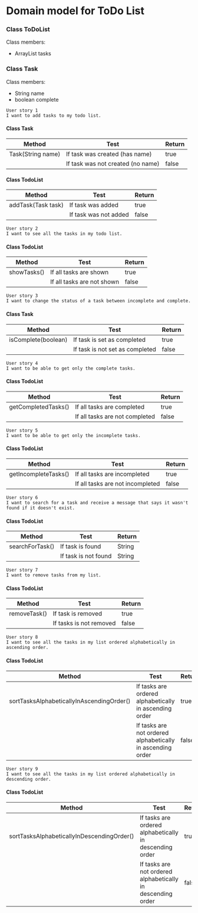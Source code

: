# Domain model for ToDo List


### Class ToDoList
Class members:
- ArrayList<Task> tasks

### Class Task
Class members:
- String name
- boolean complete

```
User story 1
I want to add tasks to my todo list.
```
#### Class Task
| Method            | Test                              | Return |
|-------------------|-----------------------------------|--------|
| Task(String name) | If task was created (has name)    | true   |
|                   | If task was not created (no name) | false  |

#### Class TodoList
| Method             | Test                  | Return |
|--------------------|-----------------------|--------|
| addTask(Task task) | If task was added     | true   |
|                    | If task was not added | false  |

```
User story 2
I want to see all the tasks in my todo list.
```
#### Class TodoList
| Method      | Test                       | Return |
|-------------|----------------------------|--------|
| showTasks() | If all tasks are shown     | true   |
|             | If all tasks are not shown | false  |

```
User story 3
I want to change the status of a task between incomplete and complete.
```
#### Class Task
| Method              | Test                            | Return |
|---------------------|---------------------------------|--------|
| isComplete(boolean) | If task is set as completed     | true   |
|                     | If task is not set as completed | false  |

```
User story 4
I want to be able to get only the complete tasks.
```
#### Class TodoList
| Method              | Test                           | Return |
|---------------------|--------------------------------|--------|
| getCompletedTasks() | If all tasks are completed     | true   |
|                     | If all tasks are not completed | false  |

```
User story 5
I want to be able to get only the incomplete tasks.
```
#### Class TodoList
| Method               | Test                             | Return |
|----------------------|----------------------------------|--------|
| getIncompleteTasks() | If all tasks are incompleted     | true   |
|                      | If all tasks are not incompleted | false  |

```
User story 6
I want to search for a task and receive a message that says it wasn't found if it doesn't exist.
```
#### Class TodoList
| Method          | Test                 | Return |
|-----------------|----------------------|--------|
| searchForTask() | If task is found     | String |
|                 | If task is not found | String |

```
User story 7
I want to remove tasks from my list.
```
#### Class TodoList
| Method       | Test                    | Return |
|--------------|-------------------------|--------|
| removeTask() | If task is removed      | true   |
|              | If tasks is not removed | false  |

```
User story 8
I want to see all the tasks in my list ordered alphabetically in ascending order.
```
#### Class TodoList
| Method                                    | Test                                                       | Return |
|-------------------------------------------|------------------------------------------------------------|--------|
| sortTasksAlphabeticallyInAscendingOrder() | If tasks are ordered alphabetically in ascending order     | true   |
|                                           | If tasks are not ordered alphabetically in ascending order | false  |
```
User story 9
I want to see all the tasks in my list ordered alphabetically in descending order.
```
#### Class TodoList
| Method                                     | Test                                                        | Return |
|--------------------------------------------|-------------------------------------------------------------|--------|
| sortTasksAlphabeticallyInDescendingOrder() | If tasks are ordered alphabetically in descending order     | true   |
|                                            | If tasks are not ordered alphabetically in descending order | false  |